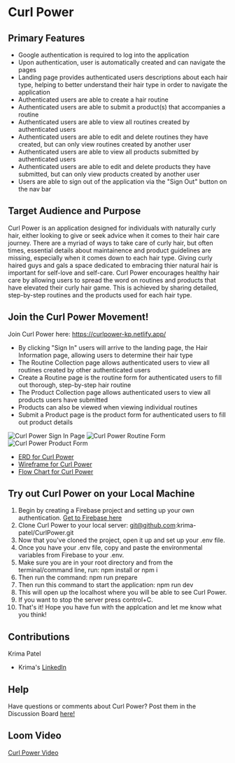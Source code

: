 
# Curl Power

## Primary Features

- Google authentication is required to log into the application
- Upon authentication, user is automatically created and can navigate the pages
- Landing page provides authenticated users descriptions about each hair type, helping to better understand their hair type in order to navigate the application
- Authenticated users are able to create a hair routine
- Authenticated users are able to submit a product(s) that accompanies a routine
- Authenticated users are able to view all routines created by authenticated users
- Authenticated users are able to edit and delete routines they have created, but can only view routines created by another user
- Authenticated users are able to view all products submitted by authenticated users
- Authenticated users are able to edit and delete products they have submitted, but can only view products created by another user
- Users are able to sign out of the application via the "Sign Out" button on the nav bar

## Target Audience and Purpose

Curl Power is an application designed for individuals with naturally curly hair, either looking to give or seek advice when it comes to their hair care journey. There are a myriad of ways to take care of curly hair, but often times, essential details about maintainence and product guidelines are missing, especially when it comes down to each hair type. Giving curly haired guys and gals a space dedicated to embracing thier natural hair is important for self-love and self-care. Curl Power encourages healthy hair care by allowing users to spread the word on routines and products that have elevated their curly hair game. This is achieved by sharing detailed, step-by-step routines and the products used for each hair type.

## Join the Curl Power Movement!

Join Curl Power here: https://curlpower-kp.netlify.app/

- By clicking "Sign In" users will arrive to the landing page, the Hair Information page, allowing users to determine their hair type
- The Routine Collection page allows authenticated users to view all routines created by other authenticated users
- Create a Routine page is the routine form for authenticated users to fill out thorough, step-by-step hair routine
- The Product Collection page allows authenticated users to view all products users have submitted
- Products can also be viewed when viewing individual routines
- Submit a Product page is the product form for authenticated users to fill out product details

![Curl Power Sign In Page](https://user-images.githubusercontent.com/102260648/194672125-bc870021-7d87-4d89-919c-63eef2834c55.png)
![Curl Power Routine Form](https://user-images.githubusercontent.com/102260648/194672224-c5b58b55-b879-477d-ae9e-d988420cccca.png)
![Curl Power Product Form](https://user-images.githubusercontent.com/102260648/194672252-c46b10fd-9f55-4d71-bb99-495d3533d794.png)

- [ERD for Curl Power](https://dbdiagram.io/d/62faca60c2d9cf52faafc3f9)
- [Wireframe for Curl Power](https://whimsical.com/krima-s-curl-power-wireframe-4vvc3S18DXSHnT6xqqjzqT)
- [Flow Chart for Curl Power](https://whimsical.com/krima-s-curl-power-flow-chart-66EnyeAQaWoEczn5zBzZDR)

## Try out Curl Power on your Local Machine

1. Begin by creating a Firebase project and setting up your own authentication. [Get to Firebase here](https://firebase.google.com/)
2. Clone Curl Power to your local server: git@github.com:krima-patel/CurlPower.git
3. Now that you've cloned the project, open it up and set up your .env file.
4. Once you have your .env file, copy and paste the environmental variables from Firebase to your .env.
5. Make sure you are in your root directory and from the terminal/command line, run: npm install or npm i
6. Then run the command: npm run prepare
7. Then run this command to start the application: npm run dev
8. This will open up the localhost where you will be able to see Curl Power.
9. If you want to stop the server press control+C. 
10. That's it! Hope you have fun with the applcation and let me know what you think!

## Contributions

Krima Patel
- Krima's [LinkedIn](https://www.linkedin.com/in/krima-patel/)

## Help

Have questions or comments about Curl Power? Post them in the Discussion Board [here!](https://github.com/krima-patel/CurlPower/discussions)

## Loom Video

[Curl Power Video](https://www.loom.com/share/3e31b13025684574940d1bff81362591)
